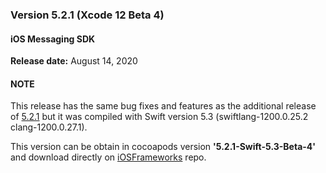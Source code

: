 ### Version 5.2.1 (Xcode 12 Beta 4)
#### iOS Messaging SDK
**Release date:** August 14, 2020

#### NOTE
This release has the same bug fixes and features as the  additional release of [5.2.1](https://developers.liveperson.com/mobile-app-messaging-sdk-for-ios-all-releases-additional-releases.html) but it was compiled with Swift version 5.3 (swiftlang-1200.0.25.2 clang-1200.0.27.1).

This version can be obtain in cocoapods version **'5.2.1-Swift-5.3-Beta-4'** and download directly on [iOSFrameworks](https://github.com/LivePersonInc/iOSFrameworks/tree/5.2.1-Swift-5.3-Beta-4) repo.
